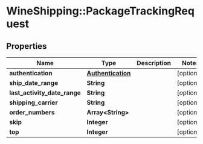 # WineShipping::PackageTrackingRequest

## Properties
Name | Type | Description | Notes
------------ | ------------- | ------------- | -------------
**authentication** | [**Authentication**](Authentication.md) |  | [optional] 
**ship_date_range** | **String** |  | [optional] 
**last_activity_date_range** | **String** |  | [optional] 
**shipping_carrier** | **String** |  | [optional] 
**order_numbers** | **Array&lt;String&gt;** |  | [optional] 
**skip** | **Integer** |  | [optional] 
**top** | **Integer** |  | [optional] 

